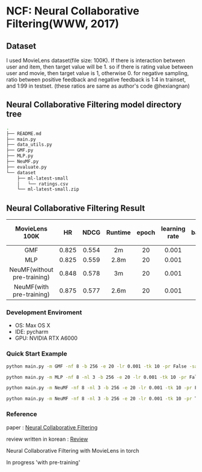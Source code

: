 # NCF: Neural Collaborative Filtering(WWW, 2017)

## Dataset
I used MovieLens dataset(file size: 100K). If there is interaction between user and item, then target value will be 1. so if there is rating value between user and movie, then target value is 1, otherwise 0. for negative sampling, ratio between positive feedback and negative feedback is 1:4 in trainset, and 1:99 in testset. (these ratios are same as author's code @hexiangnan)

## Neural Collaborative Filtering model directory tree
```bash
.
├── README.md
├── main.py
├── data_utils.py
├── GMF.py
├── MLP.py
├── NeuMF.py
├── evaluate.py
└── dataset
    ├── ml-latest-small
    │   └── ratings.csv
    └── ml-latest-small.zip
``` 
## Neural Collaborative Filtering Result
| **MovieLens 100K** |HR|NDCG| Runtime | epoch |learning rate|batchsize|predictive factor| the number of layer |
|:------------------:|:--:|:---:|:-------:|:-----:|:---:|:---:|:---:|:-------------------:|
|        GMF         |0.825|0.554|   2m    |  20   |0.001|256|8|          X          |
|        MLP         |0.825|0.559|  2.8m   |  20   |0.001|256|8|          3          |
|NeuMF(without pre-training)|0.848|0.578|   3m    |  20   |0.001|256|8|          3          |
| NeuMF(with pre-training)  |0.875|0.577|  2.6m   |  20   |0.001|256|8|          X          |


### Development Enviroment
- OS: Max OS X
- IDE: pycharm
- GPU: NVIDIA RTX A6000

### Quick Start Example
```bash
python main.py -m GMF -nf 8 -b 256 -e 20 -lr 0.001 -tk 10 -pr False -save True
``` 
```bash
python main.py -m MLP -nf 8 -nl 3 -b 256 -e 20 -lr 0.001 -tk 10 -pr False -save True
```  
```bash
python main.py -m NeuMF -nf 8 -nl 3 -b 256 -e 20 -lr 0.001 -tk 10 -pr False
```  
```bash
python main.py -m NeuMF -nf 8 -nl 3 -b 256 -e 20 -lr 0.001 -tk 10 -pr True
```  
### Reference
paper : [Neural Collaborative Filtering](https://arxiv.org/abs/1708.05031)

review written in korean : [Review](https://ikgyu-lee.notion.site/WWW-2017-Neural-Collaborative-Filtering-a9b9f9dee46a4c289536570ddd08e5f8)

Neural Collaborative Filtering with MovieLens in torch

In progress 'with pre-training'